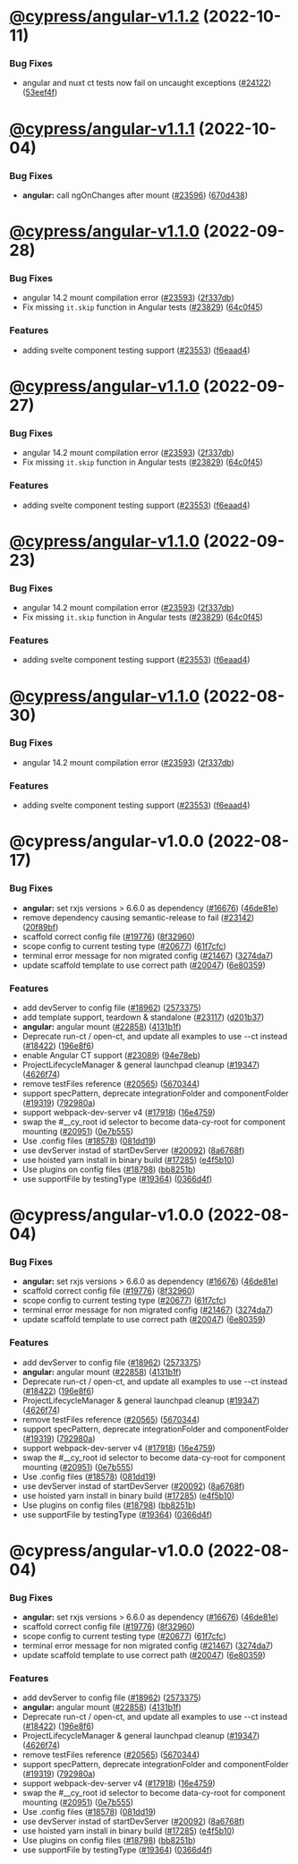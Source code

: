 # [@cypress/angular-v1.1.2](https://github.com/cypress-io/cypress/compare/@cypress/angular-v1.1.1...@cypress/angular-v1.1.2) (2022-10-11)


### Bug Fixes

* angular and nuxt ct tests now fail on uncaught exceptions ([#24122](https://github.com/cypress-io/cypress/issues/24122)) ([53eef4f](https://github.com/cypress-io/cypress/commit/53eef4fbd7e1caf32f0183cadbc0e4cf05524c34))

# [@cypress/angular-v1.1.1](https://github.com/cypress-io/cypress/compare/@cypress/angular-v1.1.0...@cypress/angular-v1.1.1) (2022-10-04)


### Bug Fixes

* **angular:** call ngOnChanges after mount ([#23596](https://github.com/cypress-io/cypress/issues/23596)) ([670d438](https://github.com/cypress-io/cypress/commit/670d43830947c3ea93ef9fdc9c90932a817eb453))

# [@cypress/angular-v1.1.0](https://github.com/cypress-io/cypress/compare/@cypress/angular-v1.0.0...@cypress/angular-v1.1.0) (2022-09-28)


### Bug Fixes

* angular 14.2 mount compilation error ([#23593](https://github.com/cypress-io/cypress/issues/23593)) ([2f337db](https://github.com/cypress-io/cypress/commit/2f337dbfa2bb212754c8fa82e3f4548a2f3a07a4))
* Fix missing `it.skip` function in Angular tests ([#23829](https://github.com/cypress-io/cypress/issues/23829)) ([64c0f45](https://github.com/cypress-io/cypress/commit/64c0f45182456bd43f4b64b2311e816dde615236))


### Features

* adding svelte component testing support ([#23553](https://github.com/cypress-io/cypress/issues/23553)) ([f6eaad4](https://github.com/cypress-io/cypress/commit/f6eaad40e1836fa9db87c60defa5ae6f390c8fd8))

# [@cypress/angular-v1.1.0](https://github.com/cypress-io/cypress/compare/@cypress/angular-v1.0.0...@cypress/angular-v1.1.0) (2022-09-27)


### Bug Fixes

* angular 14.2 mount compilation error ([#23593](https://github.com/cypress-io/cypress/issues/23593)) ([2f337db](https://github.com/cypress-io/cypress/commit/2f337dbfa2bb212754c8fa82e3f4548a2f3a07a4))
* Fix missing `it.skip` function in Angular tests ([#23829](https://github.com/cypress-io/cypress/issues/23829)) ([64c0f45](https://github.com/cypress-io/cypress/commit/64c0f45182456bd43f4b64b2311e816dde615236))


### Features

* adding svelte component testing support ([#23553](https://github.com/cypress-io/cypress/issues/23553)) ([f6eaad4](https://github.com/cypress-io/cypress/commit/f6eaad40e1836fa9db87c60defa5ae6f390c8fd8))

# [@cypress/angular-v1.1.0](https://github.com/cypress-io/cypress/compare/@cypress/angular-v1.0.0...@cypress/angular-v1.1.0) (2022-09-23)


### Bug Fixes

* angular 14.2 mount compilation error ([#23593](https://github.com/cypress-io/cypress/issues/23593)) ([2f337db](https://github.com/cypress-io/cypress/commit/2f337dbfa2bb212754c8fa82e3f4548a2f3a07a4))
* Fix missing `it.skip` function in Angular tests ([#23829](https://github.com/cypress-io/cypress/issues/23829)) ([64c0f45](https://github.com/cypress-io/cypress/commit/64c0f45182456bd43f4b64b2311e816dde615236))


### Features

* adding svelte component testing support ([#23553](https://github.com/cypress-io/cypress/issues/23553)) ([f6eaad4](https://github.com/cypress-io/cypress/commit/f6eaad40e1836fa9db87c60defa5ae6f390c8fd8))

# [@cypress/angular-v1.1.0](https://github.com/cypress-io/cypress/compare/@cypress/angular-v1.0.0...@cypress/angular-v1.1.0) (2022-08-30)


### Bug Fixes

* angular 14.2 mount compilation error ([#23593](https://github.com/cypress-io/cypress/issues/23593)) ([2f337db](https://github.com/cypress-io/cypress/commit/2f337dbfa2bb212754c8fa82e3f4548a2f3a07a4))


### Features

* adding svelte component testing support ([#23553](https://github.com/cypress-io/cypress/issues/23553)) ([f6eaad4](https://github.com/cypress-io/cypress/commit/f6eaad40e1836fa9db87c60defa5ae6f390c8fd8))

# @cypress/angular-v1.0.0 (2022-08-17)


### Bug Fixes

* **angular:** set rxjs versions > 6.6.0 as dependency ([#16676](https://github.com/cypress-io/cypress/issues/16676)) ([46de81e](https://github.com/cypress-io/cypress/commit/46de81e75fd18bc37cb884e9a751106fff4d08ad))
* remove dependency causing semantic-release to fail ([#23142](https://github.com/cypress-io/cypress/issues/23142)) ([20f89bf](https://github.com/cypress-io/cypress/commit/20f89bfa32636baa8922896e719962c703129abd))
* scaffold correct config file ([#19776](https://github.com/cypress-io/cypress/issues/19776)) ([8f32960](https://github.com/cypress-io/cypress/commit/8f32960ef803f539f065d41f01fff33bfe33ed5d))
* scope config to current testing type ([#20677](https://github.com/cypress-io/cypress/issues/20677)) ([61f7cfc](https://github.com/cypress-io/cypress/commit/61f7cfc59284a2938e0a1c15d74ee75215ba5f8b))
* terminal error message for non migrated config ([#21467](https://github.com/cypress-io/cypress/issues/21467)) ([3274da7](https://github.com/cypress-io/cypress/commit/3274da7842f5ef1ddad62b1c630d0ff9120e4289))
* update scaffold template to use correct path ([#20047](https://github.com/cypress-io/cypress/issues/20047)) ([6e80359](https://github.com/cypress-io/cypress/commit/6e803597a379222cf936e5977c8314d693ee1912))


### Features

* add devServer to config file ([#18962](https://github.com/cypress-io/cypress/issues/18962)) ([2573375](https://github.com/cypress-io/cypress/commit/2573375b5b6616efd2d213a94cd55fd8e0385864))
* add template support, teardown & standalone ([#23117](https://github.com/cypress-io/cypress/issues/23117)) ([d201b37](https://github.com/cypress-io/cypress/commit/d201b37b3d6b1e37a15a8d21d853acca47bfc666))
* **angular:** angular mount ([#22858](https://github.com/cypress-io/cypress/issues/22858)) ([4131b1f](https://github.com/cypress-io/cypress/commit/4131b1fa8482ae08113bef337965baa1ac12f66c))
* Deprecate run-ct / open-ct, and update all examples to use --ct instead ([#18422](https://github.com/cypress-io/cypress/issues/18422)) ([196e8f6](https://github.com/cypress-io/cypress/commit/196e8f62cc6d27974f235945cb5700624b3dae41))
* enable Angular CT support ([#23089](https://github.com/cypress-io/cypress/issues/23089)) ([94e78eb](https://github.com/cypress-io/cypress/commit/94e78eba0430eae97529058c40611e5f24dbf140))
* ProjectLifecycleManager & general launchpad cleanup ([#19347](https://github.com/cypress-io/cypress/issues/19347)) ([4626f74](https://github.com/cypress-io/cypress/commit/4626f7481c9904fec484aa167a02e0197a3095c4))
* remove testFiles reference ([#20565](https://github.com/cypress-io/cypress/issues/20565)) ([5670344](https://github.com/cypress-io/cypress/commit/567034459089d9d53dfab5556cb9369fb335c3db))
* support specPattern, deprecate integrationFolder and componentFolder ([#19319](https://github.com/cypress-io/cypress/issues/19319)) ([792980a](https://github.com/cypress-io/cypress/commit/792980ac12746ef47b9c944ebe4c6c353a187ab2))
* support webpack-dev-server v4 ([#17918](https://github.com/cypress-io/cypress/issues/17918)) ([16e4759](https://github.com/cypress-io/cypress/commit/16e4759e0196f68c5f0525efb020211337748f94))
* swap the #__cy_root id selector to become data-cy-root for component mounting ([#20951](https://github.com/cypress-io/cypress/issues/20951)) ([0e7b555](https://github.com/cypress-io/cypress/commit/0e7b555f93fb403f431c5de4a07ae7ad6ac89ba2))
* Use .config files ([#18578](https://github.com/cypress-io/cypress/issues/18578)) ([081dd19](https://github.com/cypress-io/cypress/commit/081dd19cc6da3da229a7af9c84f62730c85a5cd6))
* use devServer instad of startDevServer ([#20092](https://github.com/cypress-io/cypress/issues/20092)) ([8a6768f](https://github.com/cypress-io/cypress/commit/8a6768fee6f46b908c5a9daf23da8b804a6c627f))
* use hoisted yarn install in binary build ([#17285](https://github.com/cypress-io/cypress/issues/17285)) ([e4f5b10](https://github.com/cypress-io/cypress/commit/e4f5b106d49d6ac0857c5fdac886f83b99558c88))
* Use plugins on config files ([#18798](https://github.com/cypress-io/cypress/issues/18798)) ([bb8251b](https://github.com/cypress-io/cypress/commit/bb8251b752ac44f1184f9160194cf12d41fc867f))
* use supportFile by testingType ([#19364](https://github.com/cypress-io/cypress/issues/19364)) ([0366d4f](https://github.com/cypress-io/cypress/commit/0366d4fa8971e5e5189c6fd6450cc3c8d72dcfe1))

# @cypress/angular-v1.0.0 (2022-08-04)


### Bug Fixes

* **angular:** set rxjs versions > 6.6.0 as dependency ([#16676](https://github.com/cypress-io/cypress/issues/16676)) ([46de81e](https://github.com/cypress-io/cypress/commit/46de81e75fd18bc37cb884e9a751106fff4d08ad))
* scaffold correct config file ([#19776](https://github.com/cypress-io/cypress/issues/19776)) ([8f32960](https://github.com/cypress-io/cypress/commit/8f32960ef803f539f065d41f01fff33bfe33ed5d))
* scope config to current testing type ([#20677](https://github.com/cypress-io/cypress/issues/20677)) ([61f7cfc](https://github.com/cypress-io/cypress/commit/61f7cfc59284a2938e0a1c15d74ee75215ba5f8b))
* terminal error message for non migrated config ([#21467](https://github.com/cypress-io/cypress/issues/21467)) ([3274da7](https://github.com/cypress-io/cypress/commit/3274da7842f5ef1ddad62b1c630d0ff9120e4289))
* update scaffold template to use correct path ([#20047](https://github.com/cypress-io/cypress/issues/20047)) ([6e80359](https://github.com/cypress-io/cypress/commit/6e803597a379222cf936e5977c8314d693ee1912))


### Features

* add devServer to config file ([#18962](https://github.com/cypress-io/cypress/issues/18962)) ([2573375](https://github.com/cypress-io/cypress/commit/2573375b5b6616efd2d213a94cd55fd8e0385864))
* **angular:** angular mount ([#22858](https://github.com/cypress-io/cypress/issues/22858)) ([4131b1f](https://github.com/cypress-io/cypress/commit/4131b1fa8482ae08113bef337965baa1ac12f66c))
* Deprecate run-ct / open-ct, and update all examples to use --ct instead ([#18422](https://github.com/cypress-io/cypress/issues/18422)) ([196e8f6](https://github.com/cypress-io/cypress/commit/196e8f62cc6d27974f235945cb5700624b3dae41))
* ProjectLifecycleManager & general launchpad cleanup ([#19347](https://github.com/cypress-io/cypress/issues/19347)) ([4626f74](https://github.com/cypress-io/cypress/commit/4626f7481c9904fec484aa167a02e0197a3095c4))
* remove testFiles reference ([#20565](https://github.com/cypress-io/cypress/issues/20565)) ([5670344](https://github.com/cypress-io/cypress/commit/567034459089d9d53dfab5556cb9369fb335c3db))
* support specPattern, deprecate integrationFolder and componentFolder ([#19319](https://github.com/cypress-io/cypress/issues/19319)) ([792980a](https://github.com/cypress-io/cypress/commit/792980ac12746ef47b9c944ebe4c6c353a187ab2))
* support webpack-dev-server v4 ([#17918](https://github.com/cypress-io/cypress/issues/17918)) ([16e4759](https://github.com/cypress-io/cypress/commit/16e4759e0196f68c5f0525efb020211337748f94))
* swap the #__cy_root id selector to become data-cy-root for component mounting ([#20951](https://github.com/cypress-io/cypress/issues/20951)) ([0e7b555](https://github.com/cypress-io/cypress/commit/0e7b555f93fb403f431c5de4a07ae7ad6ac89ba2))
* Use .config files ([#18578](https://github.com/cypress-io/cypress/issues/18578)) ([081dd19](https://github.com/cypress-io/cypress/commit/081dd19cc6da3da229a7af9c84f62730c85a5cd6))
* use devServer instad of startDevServer ([#20092](https://github.com/cypress-io/cypress/issues/20092)) ([8a6768f](https://github.com/cypress-io/cypress/commit/8a6768fee6f46b908c5a9daf23da8b804a6c627f))
* use hoisted yarn install in binary build ([#17285](https://github.com/cypress-io/cypress/issues/17285)) ([e4f5b10](https://github.com/cypress-io/cypress/commit/e4f5b106d49d6ac0857c5fdac886f83b99558c88))
* Use plugins on config files ([#18798](https://github.com/cypress-io/cypress/issues/18798)) ([bb8251b](https://github.com/cypress-io/cypress/commit/bb8251b752ac44f1184f9160194cf12d41fc867f))
* use supportFile by testingType ([#19364](https://github.com/cypress-io/cypress/issues/19364)) ([0366d4f](https://github.com/cypress-io/cypress/commit/0366d4fa8971e5e5189c6fd6450cc3c8d72dcfe1))

# @cypress/angular-v1.0.0 (2022-08-04)


### Bug Fixes

* **angular:** set rxjs versions > 6.6.0 as dependency ([#16676](https://github.com/cypress-io/cypress/issues/16676)) ([46de81e](https://github.com/cypress-io/cypress/commit/46de81e75fd18bc37cb884e9a751106fff4d08ad))
* scaffold correct config file ([#19776](https://github.com/cypress-io/cypress/issues/19776)) ([8f32960](https://github.com/cypress-io/cypress/commit/8f32960ef803f539f065d41f01fff33bfe33ed5d))
* scope config to current testing type ([#20677](https://github.com/cypress-io/cypress/issues/20677)) ([61f7cfc](https://github.com/cypress-io/cypress/commit/61f7cfc59284a2938e0a1c15d74ee75215ba5f8b))
* terminal error message for non migrated config ([#21467](https://github.com/cypress-io/cypress/issues/21467)) ([3274da7](https://github.com/cypress-io/cypress/commit/3274da7842f5ef1ddad62b1c630d0ff9120e4289))
* update scaffold template to use correct path ([#20047](https://github.com/cypress-io/cypress/issues/20047)) ([6e80359](https://github.com/cypress-io/cypress/commit/6e803597a379222cf936e5977c8314d693ee1912))


### Features

* add devServer to config file ([#18962](https://github.com/cypress-io/cypress/issues/18962)) ([2573375](https://github.com/cypress-io/cypress/commit/2573375b5b6616efd2d213a94cd55fd8e0385864))
* **angular:** angular mount ([#22858](https://github.com/cypress-io/cypress/issues/22858)) ([4131b1f](https://github.com/cypress-io/cypress/commit/4131b1fa8482ae08113bef337965baa1ac12f66c))
* Deprecate run-ct / open-ct, and update all examples to use --ct instead ([#18422](https://github.com/cypress-io/cypress/issues/18422)) ([196e8f6](https://github.com/cypress-io/cypress/commit/196e8f62cc6d27974f235945cb5700624b3dae41))
* ProjectLifecycleManager & general launchpad cleanup ([#19347](https://github.com/cypress-io/cypress/issues/19347)) ([4626f74](https://github.com/cypress-io/cypress/commit/4626f7481c9904fec484aa167a02e0197a3095c4))
* remove testFiles reference ([#20565](https://github.com/cypress-io/cypress/issues/20565)) ([5670344](https://github.com/cypress-io/cypress/commit/567034459089d9d53dfab5556cb9369fb335c3db))
* support specPattern, deprecate integrationFolder and componentFolder ([#19319](https://github.com/cypress-io/cypress/issues/19319)) ([792980a](https://github.com/cypress-io/cypress/commit/792980ac12746ef47b9c944ebe4c6c353a187ab2))
* support webpack-dev-server v4 ([#17918](https://github.com/cypress-io/cypress/issues/17918)) ([16e4759](https://github.com/cypress-io/cypress/commit/16e4759e0196f68c5f0525efb020211337748f94))
* swap the #__cy_root id selector to become data-cy-root for component mounting ([#20951](https://github.com/cypress-io/cypress/issues/20951)) ([0e7b555](https://github.com/cypress-io/cypress/commit/0e7b555f93fb403f431c5de4a07ae7ad6ac89ba2))
* Use .config files ([#18578](https://github.com/cypress-io/cypress/issues/18578)) ([081dd19](https://github.com/cypress-io/cypress/commit/081dd19cc6da3da229a7af9c84f62730c85a5cd6))
* use devServer instad of startDevServer ([#20092](https://github.com/cypress-io/cypress/issues/20092)) ([8a6768f](https://github.com/cypress-io/cypress/commit/8a6768fee6f46b908c5a9daf23da8b804a6c627f))
* use hoisted yarn install in binary build ([#17285](https://github.com/cypress-io/cypress/issues/17285)) ([e4f5b10](https://github.com/cypress-io/cypress/commit/e4f5b106d49d6ac0857c5fdac886f83b99558c88))
* Use plugins on config files ([#18798](https://github.com/cypress-io/cypress/issues/18798)) ([bb8251b](https://github.com/cypress-io/cypress/commit/bb8251b752ac44f1184f9160194cf12d41fc867f))
* use supportFile by testingType ([#19364](https://github.com/cypress-io/cypress/issues/19364)) ([0366d4f](https://github.com/cypress-io/cypress/commit/0366d4fa8971e5e5189c6fd6450cc3c8d72dcfe1))
